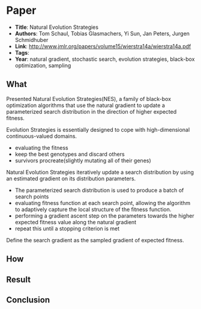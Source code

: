 # Paper

- **Title**: Natural Evolution Strategies
- **Authors**: Tom Schaul, Tobias Glasmachers, Yi Sun, Jan Peters, Jurgen Schmidhuber
- **Link**: http://www.jmlr.org/papers/volume15/wierstra14a/wierstra14a.pdf
- **Tags**:
- **Year**: natural gradient, stochastic search, evolution strategies, black-box optimization, sampling

## What

Presented Natural Evolution Strategies(NES), a family of black-box optimization algorithms that use the natural gradient to update a parameterized search distribution in the direction of higher expected fitness. 

Evolution Strategies is essentially designed to cope with high-dimensional continuous-valued domains.

- evaluating the fitness
- keep the best genotypes and discard others
- survivors procreate(slightly mutating all of their genes)


Natural Evolution Strategies iteratively update a search distribution by using an estimated gradient on its distribution parameters.

- The parameterized search distribution is used to produce a batch of search points
- evaluating fitness function at each search point, allowing the algorithm to adaptively capture the local structure of the fitness function.
- performing a gradient ascent step on the parameters towards the higher expected fitness value along the natural gradient
- repeat this until a stopping criterion is met


Define the search gradient as the sampled gradient of expected fitness.




## How



## Result

## Conclusion
